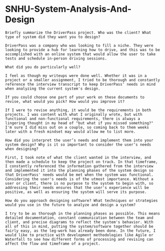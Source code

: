# SNHU-System-Analysis-And-Design


    Briefly summarize the DriverPass project. Who was the client? What type of system did they want you to design?
    
    DriverPass was a company who was looking to fill a niche. They were looking to provide a hub for learning how to drive, and this was to be accomplished with an online system that would allow the user to take tests and schedule in-person driving sessions.
    
    What did you do particularly well?
    
    I feel as though my writeups were done well. Whether it was in a project or a smaller assignment, I tried to be thorough and constantly reference the interview transcript to keep DriverPass' needs in mind when analyzing the current system's design.
    
    If you could choose one part of your work on these documents to revise, what would you pick? How would you improve it?
    
    If I were to revise anything, it would be the requirements in both projects. I was content with what I originally wrote, but with functional and non-functional requirements, there is always a lingering thought in my head of "but what if you missed something?" I'm sure I did miss out on a couple, so coming back to them weeks later with a fresh mindset may would allow me to list more.
    
    How did you interpret the user’s needs and implement them into your system design? Why is it so important to consider the user’s needs when designing?
    
    First, I took note of what the client wanted in the interview, and then made a schedule to keep the project on track. In that timeframe, I constantly referenced the information gathered from the interview and implemented it into the planning phases of the system design so that DriverPass' needs would be met when the system was functional. Considering the user's needs is of the utmost importance. Without a user or client, there is no purpose to the system to begin with, so addressing their needs ensures that the user's experience will be positive, as well as ensuring the system will serve its purpose.
    
    How do you approach designing software? What techniques or strategies would you use in the future to analyze and design a system?
    
    I try to be as thorough in the planning phases as possible. This means detailed documentation, constant communication between the team and client, and precise diagrams to reflect the system's behavior. With all of this in mind, putting the system/software together should be fairly easy, as the leg-work has already been done. In the future, I would like to practice with development methodologies like Agile or Waterfall to see how different forms of processing and revising can affect the flow and timeframe of a project. 
